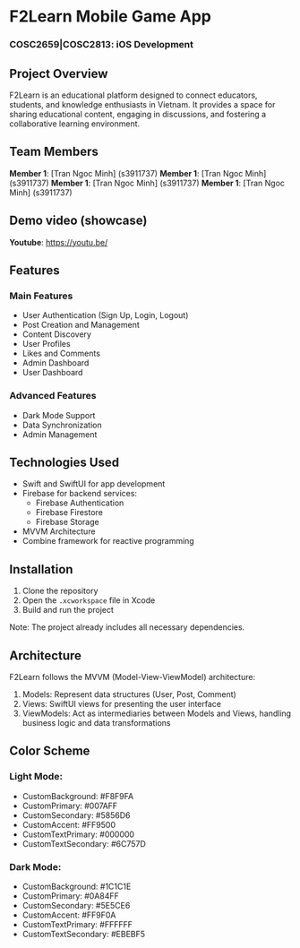 # F2Learn Mobile Game App

### COSC2659|COSC2813: iOS Development

## Project Overview
F2Learn is an educational platform designed to connect educators, students, and knowledge enthusiasts in Vietnam. 
It provides a space for sharing educational content, engaging in discussions, and fostering a collaborative learning environment.

## Team Members
**Member 1**: [Tran Ngoc Minh] (s3911737)
**Member 1**: [Tran Ngoc Minh] (s3911737)
**Member 1**: [Tran Ngoc Minh] (s3911737)
**Member 1**: [Tran Ngoc Minh] (s3911737)

## Demo video (showcase)
**Youtube**: https://youtu.be/

## Features

### Main Features
- User Authentication (Sign Up, Login, Logout)
- Post Creation and Management
- Content Discovery
- User Profiles
- Likes and Comments
- Admin Dashboard
- User Dashboard

### Advanced Features
- Dark Mode Support
- Data Synchronization
- Admin Management

## Technologies Used

- Swift and SwiftUI for app development
- Firebase for backend services:
  - Firebase Authentication
  - Firebase Firestore
  - Firebase Storage
- MVVM Architecture
- Combine framework for reactive programming

## Installation

1. Clone the repository
2. Open the `.xcworkspace` file in Xcode
3. Build and run the project

Note: The project already includes all necessary dependencies.

## Architecture

F2Learn follows the MVVM (Model-View-ViewModel) architecture:

1. Models: Represent data structures (User, Post, Comment)
2. Views: SwiftUI views for presenting the user interface
3. ViewModels: Act as intermediaries between Models and Views, handling business logic and data transformations

## Color Scheme

### Light Mode:
- CustomBackground: #F8F9FA
- CustomPrimary: #007AFF
- CustomSecondary: #5856D6
- CustomAccent: #FF9500
- CustomTextPrimary: #000000
- CustomTextSecondary: #6C757D

### Dark Mode:
- CustomBackground: #1C1C1E
- CustomPrimary: #0A84FF
- CustomSecondary: #5E5CE6
- CustomAccent: #FF9F0A
- CustomTextPrimary: #FFFFFF
- CustomTextSecondary: #EBEBF5
